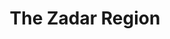---
title: The Zadar Region
featuredImage: ../../images/region/region-zadar.jpg
featuredImage_alt: petrcane_region_zadar
slug: path
briefDescription: The greatest value of this region emerges from the fact that it is a coastal and insular region, and that nature in this part of the Adriatic was especially generous. The climatic characteristics are very favorable. The typical Mediterranean climate is dominated by mild winters and hot summers with minimal precipitation.
---